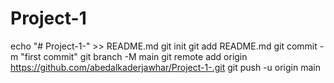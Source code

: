 # Project-1
echo "# Project-1-" >> README.md git init git add README.md git commit -m "first commit" git branch -M main git remote add origin https://github.com/abedalkaderjawhar/Project-1-.git git push -u origin main
